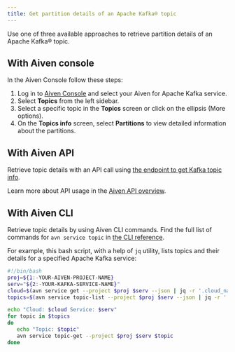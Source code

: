 ```yaml
---
title: Get partition details of an Apache Kafka® topic
---
```


Use one of three available approaches to retrieve partition details of
an Apache Kafka® topic.

## With Aiven console

In the Aiven Console follow these steps:

1.  Log in to [Aiven Console](https://console.aiven.io/) and select your
    Aiven for Apache Kafka service.
2.  Select **Topics** from the left sidebar.
3.  Select a specific topic in the **Topics** screen or click on the
    ellipsis (More options).
4.  On the **Topics info** screen, select **Partitions** to view
    detailed information about the partitions.

## With Aiven API

Retrieve topic details with an API call using [the endpoint to get Kafka
topic info](https://api.aiven.io/doc/#operation/ServiceKafkaTopicGet).

Learn more about API usage in the
[Aiven API overview](/docs/tools/api).

## With Aiven CLI

Retrieve topic details by using Aiven CLI commands. Find the full list
of commands for `avn service topic` in
[the CLI reference](/docs/tools/cli/service/topic).

For example, this bash script, with a help of `jq` utility, lists topics
and their details for a specified Apache Kafka service:

``` bash
#!/bin/bash
proj=${1:-YOUR-AIVEN-PROJECT-NAME}
serv="${2:-YOUR-KAFKA-SERVICE-NAME}"
cloud=$(avn service get --project $proj $serv --json | jq -r '.cloud_name')
topics=$(avn service topic-list --project $proj $serv --json | jq -r '.[] | .topic_name')

echo "Cloud: $cloud Service: $serv"
for topic in $topics
do
   echo "Topic: $topic"
   avn service topic-get --project $proj $serv $topic
done
```
